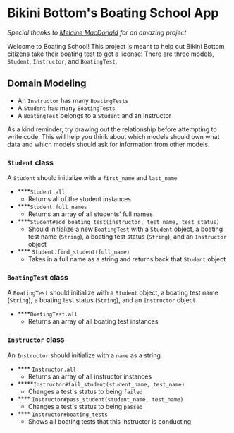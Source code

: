 # Bikini Bottom's Boating School App
*Special thanks to [Melaine MacDonald](https://github.com/mmacdonald1) for an amazing project*

Welcome to Boating School! This project is meant to help out Bikini Bottom citizens
take their boating test to get a license! There are three models, `Student`,
`Instructor`, and `BoatingTest`.

## Domain Modeling
- An `Instructor` has many `BoatingTests`
- A `Student` has many `BoatingTests`
- A `BoatingTest` belongs to a `Student` and an Instructor

As a kind reminder, try drawing out the relationship before attempting to write code.
This will help you think about which models should own what data and which models
should ask for information from other models.

### `Student` class
A `Student` should initialize with a `first_name` and `last_name`

- ****`Student.all`
  - Returns all of the student instances
- ****`Student.full_names`
  - Returns an array of all students' full names
- ****`Student#add_boating_test(instructor, test_name, test_status)`
  - Should initialize a new `BoatingTest` with a `Student` object, a boating test
  name (`String`), a boating test status (`String`), and an `Instructor` object
- **** `Student.find_student(full_name)`
  - Takes in a full name as a string and returns back that `Student` object

### `BoatingTest` class
A `BoatingTest` should initialize with a `Student` object, a boating test name
(`String`), a boating test status (`String`), and an `Instructor` object

- ****`BoatingTest.all`
  - Returns an array of all boating test instances

### `Instructor` class
An `Instructor` should initialize with a `name` as a string.

- **** `Instructor.all`
  - Returns an array of all instructor instances
- *****`Instructor#fail_student(student_name, test_name)`
  - Changes a test's status to being `failed`
- **** `Instructor#pass_student(student_name, test_name)`
  - Changes a test's status to being `passed`
- **** `Instructor#boating_tests`
  - Shows all boating tests that this instructor is conducting

